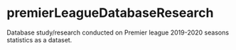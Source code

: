 # premierLeagueDatabaseResearch
Database study/research conducted on Premier league 2019-2020 seasons statistics as a dataset.
